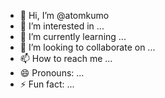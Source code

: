 - 👋 Hi, I’m @atomkumo
- 👀 I’m interested in ...
- 🌱 I’m currently learning ...
- 💞️ I’m looking to collaborate on ...
- 📫 How to reach me ...
- 😄 Pronouns: ...
- ⚡ Fun fact: ...

<!---
atomkumo/atomkumo is a ✨ special ✨ repository because its `README.md` (this file) appears on your GitHub profile.
You can click the Preview link to take a look at your changes.
--->
